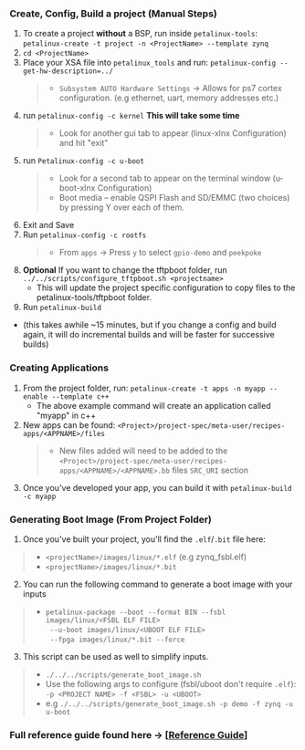 ### Create, Config, Build a project (Manual Steps)
1) To create a project **without** a BSP, run inside ```petalinux-tools```: ```petalinux-create -t project -n <ProjectName> --template zynq```
2) ```cd <ProjectName>```
3) Place your XSA file into ```petalinux_tools``` and run: ```petalinux-config --get-hw-description=../```
   > - ```Subsystem AUTO Hardware Settings``` -> Allows for ps7 cortex configuration. (e.g ethernet, uart, memory addresses etc.)
4) run ```petalinux-config -c kernel``` **This will take some time**
   > - Look for another gui tab to appear (linux-xlnx Configuration) and hit "exit"
5) run ```Petalinux-config -c u-boot```
   > - Look for a second tab to appear on the terminal window (u-boot-xlnx Configuration)
   > - Boot media – enable QSPI Flash and SD/EMMC (two choices) by pressing Y over each of them.
6) Exit and Save
7) Run ```petalinux-config -c rootfs```
   > - From ```apps``` -> Press ```y``` to select ```gpio-demo``` and ```peekpoke```
8) **Optional** If you want to change the tftpboot folder, run ```../../scripts/configure_tftpboot.sh <projectname>```
   * This will update the project specific configuration to copy files to the petalinux-tools/tftpboot folder. 
8) Run ```petalinux-build```
- (this takes awhile ~15 minutes, but if you change a config and build again, it will do incremental builds
and will be faster for successive builds)

### Creating Applications
1) From the project folder, run: ```petalinux-create -t apps -n myapp --enable --template c++```
   * The above example command will create an application called "myapp" in c++
2) New apps can be found: ```<Project>/project-spec/meta-user/recipes-apps/<APPNAME>/files```
   > - New files added will need to be added to the ```<Project>/project-spec/meta-user/recipes-apps/<APPNAME>/<APPNAME>.bb``` files ```SRC_URI``` section
3) Once you've developed your app, you can build it with ```petalinux-build -c myapp```  

### Generating Boot Image (From Project Folder)

1) Once you've built your project, you'll find the ```.elf```/```.bit``` file here: 
> - ```<projectName>/images/linux/*.elf``` (e.g zynq_fsbl.elf)
> - ```<projectName>/images/linux/*.bit```
2) You can run the following command to generate a boot image with your inputs
 > - ```petalinux-package --boot --format BIN --fsbl images/linux/<FSBL ELF FILE>``` <br />
 ``` --u-boot images/linux/<UBOOT ELF FILE>``` <br />
 ``` --fpga images/linux/*.bit --force```
3) This script can be used as well to simplify inputs.
> - ```./../../scripts/generate_boot_image.sh```
> - Use the following args to configure (fsbl/uboot don't require ```.elf```): ```-p <PROJECT NAME> -f <FSBL> -u <UBOOT>```
> - e.g ```./../../scripts/generate_boot_image.sh -p demo -f zynq -u u-boot```
### Full reference guide found here -> [[Reference Guide](https://docs.amd.com/v/u/2019.1-English/ug1144-petalinux-tools-reference-guide)]
